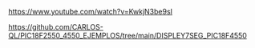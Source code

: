 https://www.youtube.com/watch?v=KwkjN3be9sI


https://github.com/CARLOS-QL/PIC18F2550_4550_EJEMPLOS/tree/main/DISPLEY7SEG_PIC18F4550
